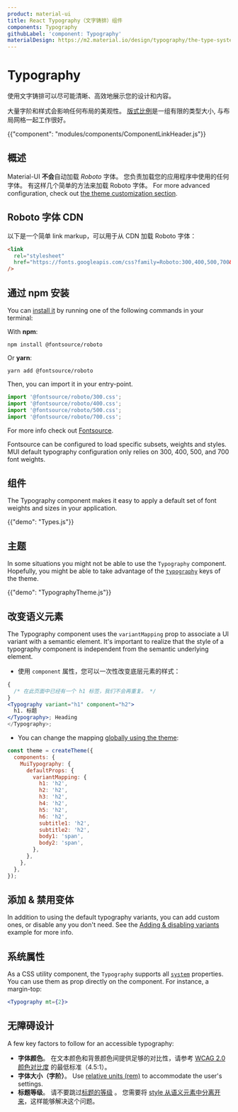 ```yaml
---
product: material-ui
title: React Typography（文字铸排）组件
components: Typography
githubLabel: 'component: Typography'
materialDesign: https://m2.material.io/design/typography/the-type-system.html
---
```


# Typography

<p class="description">使用文字铸排可以尽可能清晰、高效地展示您的设计和内容。</p>

大量字阶和样式会影响任何布局的美观性。 [版式比例](https://m2.material.io/design/typography/#type-scale)是一组有限的类型大小, 与布局网格一起工作很好。

{{"component": "modules/components/ComponentLinkHeader.js"}}

## 概述

Material-UI **不会**自动加载 _Roboto_ 字体。 您负责加载您的应用程序中使用的任何字体。 有这样几个简单的方法来加载 Roboto 字体。 For more advanced configuration, check out [the theme customization section](/material-ui/customization/typography/).

## Roboto 字体 CDN

以下是一个简单 link markup，可以用于从 CDN 加载 Roboto 字体：

```html
<link
  rel="stylesheet"
  href="https://fonts.googleapis.com/css?family=Roboto:300,400,500,700&display=swap"
/>
```

## 通过 npm 安装

You can [install it](https://www.npmjs.com/package/@fontsource/roboto) by running one of the following commands in your terminal:

With **npm**:

`npm install @fontsource/roboto`

Or **yarn**:

`yarn add @fontsource/roboto`

Then, you can import it in your entry-point.

```js
import '@fontsource/roboto/300.css';
import '@fontsource/roboto/400.css';
import '@fontsource/roboto/500.css';
import '@fontsource/roboto/700.css';
```

For more info check out [Fontsource](https://github.com/fontsource/fontsource).

Fontsource can be configured to load specific subsets, weights and styles. MUI default typography configuration only relies on 300, 400, 500, and 700 font weights.

## 组件

The Typography component makes it easy to apply a default set of font weights and sizes in your application.

{{"demo": "Types.js"}}

## 主题

In some situations you might not be able to use the `Typography` component. Hopefully, you might be able to take advantage of the [`typography`](/material-ui/customization/default-theme/?expand-path=$.typography) keys of the theme.

{{"demo": "TypographyTheme.js"}}

## 改变语义元素

The Typography component uses the `variantMapping` prop to associate a UI variant with a semantic element. It's important to realize that the style of a typography component is independent from the semantic underlying element.

- 使用 `component` 属性，您可以一次性改变底层元素的样式：

```jsx
{
  /* 在此页面中已经有一个 h1 标签，我们不会再重复。 */
}
<Typography variant="h1" component="h2">
  h1. 标题
</Typography>; Heading
</Typography>;
```

- You can change the mapping [globally using the theme](/material-ui/customization/theme-components/#default-props):

```js
const theme = createTheme({
  components: {
    MuiTypography: {
      defaultProps: {
        variantMapping: {
          h1: 'h2',
          h2: 'h2',
          h3: 'h2',
          h4: 'h2',
          h5: 'h2',
          h6: 'h2',
          subtitle1: 'h2',
          subtitle2: 'h2',
          body1: 'span',
          body2: 'span',
        },
      },
    },
  },
});
```

## 添加 & 禁用变体

In addition to using the default typography variants, you can add custom ones, or disable any you don't need. See the [Adding & disabling variants](/material-ui/customization/typography/#adding-amp-disabling-variants) example for more info.

## 系统属性

As a CSS utility component, the `Typography` supports all [`system`](/system/properties/) properties. You can use them as prop directly on the component. For instance, a margin-top:

```jsx
<Typography mt={2}>
```

## 无障碍设计

A few key factors to follow for an accessible typography:

- **字体颜色**。 在文本颜色和背景颜色间提供足够的对比性，请参考 [WCAG 2.0 颜色对比度](https://www.w3.org/TR/UNDERSTANDING-WCAG20/visual-audio-contrast-contrast.html) 的最低标准（4.5:1）。
- **字体大小（字阶）**。 Use [relative units (rem)](/material-ui/customization/typography/#font-size) to accommodate the user's settings.
- **标题等级**。 请不要跳过[标题的等级](https://www.w3.org/WAI/tutorials/page-structure/headings/) 。 您需要将 [ style 从语义元素中分离开来](#changing-the-semantic-element)，这样能够解决这个问题。
